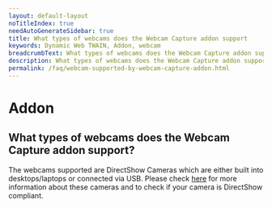 ```yaml
---
layout: default-layout
noTitleIndex: true
needAutoGenerateSidebar: true
title: What types of webcams does the Webcam Capture addon support
keywords: Dynamic Web TWAIN, Addon, webcam
breadcrumbText: What types of webcams does the Webcam Capture addon support
description: What types of webcams does the Webcam Capture addon support
permalink: /faq/webcam-supported-by-webcam-capture-addon.html
---
```


# Addon

## What types of webcams does the Webcam Capture addon support?

The webcams supported are DirectShow Cameras which are either built into desktops/laptops or connected via USB. Please check <a href="https://www.dynamsoft.com/web-twain/docs/getstarted/hardware.html?ver=latest#directshow-cameras" target="_blank">here</a> for more information about these cameras and to check if your camera is DirectShow compliant.
